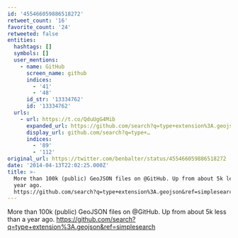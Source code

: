 ```yaml
---
id: '455466059886518272'
retweet_count: '16'
favorite_count: '24'
retweeted: false
entities:
  hashtags: []
  symbols: []
  user_mentions:
    - name: GitHub
      screen_name: github
      indices:
        - '41'
        - '48'
      id_str: '13334762'
      id: '13334762'
  urls:
    - url: https://t.co/QduUgG4Mib
      expanded_url: https://github.com/search?q=type+extension%3A.geojson&ref=simplesearch
      display_url: github.com/search?q=type+…
      indices:
        - '89'
        - '112'
original_url: https://twitter.com/benbalter/status/455466059886518272
date: '2014-04-13T22:02:25.000Z'
title: >-
  More than 100k (public) GeoJSON files on @GitHub. Up from about 5k less than a
  year ago.
  https://github.com/search?q=type+extension%3A.geojson&ref=simplesearch
---
```


More than 100k (public) GeoJSON files on @GitHub. Up from about 5k less than a year ago. https://github.com/search?q=type+extension%3A.geojson&ref=simplesearch